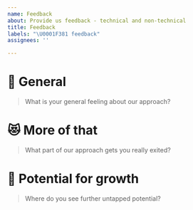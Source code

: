 ```yaml
---
name: Feedback
about: Provide us feedback - technical and non-technical
title: Feedback
labels: "\U0001F381 feedback"
assignees: ''

---
```


# 🧐 General
> What is your general feeling about our approach?

# 😻 More of that
> What part of our approach gets you really exited?

# 🌱 Potential for growth
> Where do you see further untapped potential?
